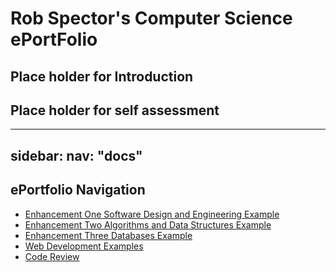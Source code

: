 
# Rob Spector's Computer Science ePortFolio
## Place holder for Introduction
## Place holder for self assessment



---
sidebar: 
  nav: "docs"
---

## ePortfolio Navigation
- [Enhancement One Software Design and Engineering Example](enhancement_1.md)
- [Enhancement Two Algorithms and Data Structures Example](enhancement_2.md)
- [Enhancement Three Databases Example](enhancement_3.md)
- [Web Development Examples](web_dev.md)
- [Code Review](code_review.md)
